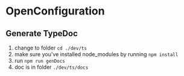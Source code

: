 # OpenConfiguration

## Generate TypeDoc

1. change to folder `cd ./dev/ts`
2. make sure you've installed node_modules by running `npm install`
3. run `npm run genDocs`
4. doc is in folder `./dev/ts/docs`